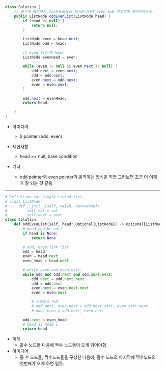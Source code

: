 ```java
class Solution {
    // 홀수에 해당하는 리스트노드들을 제거한다음에 even 노드 마지막에 붙어야하는듯.
    public ListNode oddEvenList(ListNode head) {
        if (head == null) {
            return null;
        }
        
        ListNode even = head.next;
        ListNode odd = head;
        
        // even list의 head
        ListNode evenHead = even;
        
        while (even != null && even.next != null) {
            odd.next = even.next;
            odd = odd.next;
            even.next = odd.next;
            even = even.next;
        }
        
        odd.next = evenHead;
        return head;
        
    }
}

```

- 아이디어
    - 2 pointer (odd, even)

- 제한사항
    - head == null, base condition
    
- 기타
    - odd pointer와 even pointer가 움직이는 방식을 직접 그려보면 조금 더 이해가 잘 되는 것 같음.

---

```python
# Definition for singly-linked list.
# class ListNode:
#     def __init__(self, val=0, next=None):
#         self.val = val
#         self.next = next
class Solution:
    def oddEvenList(self, head: Optional[ListNode]) -> Optional[ListNode]:
        # head can be null
        if head is None:
            return None
        
        # odd, even link list
        odd = head
        even = head.next
        even_head = head.next
        
        # while even and even.next:
        while odd and odd.next and odd.next.next:
            odd.next = odd.next.next
            odd = odd.next
            even.next = even.next.next
            even = even.next

            # 다중할당 이용
            # odd.next, even.next = odd.next.next, even.next.next
            # odd, even = odd.next, even.next
        
        odd.next = even_head
        # head is node 1
        return head
```

- 이해
    - 홀수 노드들 다음에 짝수 노드들이 오게 되어야함.
- 아이디어
    - 홀 수 노드들, 짝수노드들을 구성한 다음에, 홀수 노드의 마지막에 짝수노드의 첫번째가 오게 하면 될듯.